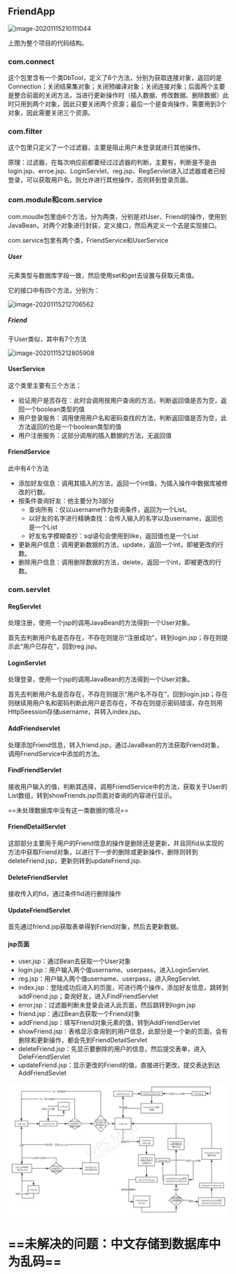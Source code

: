 ## FriendApp

![image-20201115210111044](C:%5CUsers%5CTan%5CAppData%5CRoaming%5CTypora%5Ctypora-user-images%5Cimage-20201115210111044.png)

上图为整个项目的代码结构。



### com.connect

这个包里含有一个类DbTool，定义了6个方法，分别为获取连接对象，返回的是Connection；关闭结果集对象；关闭预编译对象；关闭连接对象；后面两个主要是整合前面的关闭方法，当进行更新操作时（插入数据、修改数据、删除数据）此时只用到两个对象，因此只要关闭两个资源；最后一个是查询操作，需要用到3个对象，因此需要关闭三个资源。



### com.filter

这个包里只定义了一个过滤器，主要是阻止用户未登录就进行其他操作。

原理：过滤器，在每次响应前都要经过过滤器的判断，主要有，判断是不是由login.jsp、erroe.jsp、LoginServlet、reg.jsp、RegServlet进入过滤器或者已经登录，可以获取用户名，则允许进行其他操作，否则转到登录页面。



### com.module和com.service

com.moudle包里由6个方法，分为两类，分别是对User、Friend的操作，使用到JavaBean，对两个对象进行封装，定义接口，然后再定义一个去是实现接口。

com.service包里有两个类，FriendService和UserService

##### User

元素类型与数据库字段一致，然后使用set和get去设置与获取元素值。

它的接口中有四个方法，分别为：

![image-20201115212706562](C:%5CUsers%5CTan%5CAppData%5CRoaming%5CTypora%5Ctypora-user-images%5Cimage-20201115212706562.png)



##### Friend

于User类似，其中有7个方法

![image-20201115212805908](C:%5CUsers%5CTan%5CAppData%5CRoaming%5CTypora%5Ctypora-user-images%5Cimage-20201115212805908.png)



#### UserService

这个类里主要有三个方法：

- 验证用户是否存在：此时会调用按用户查询的方法，判断返回值是否为空，返回一个boolean类型的值
- 用户登录服务：调用使用用户名和密码查找的方法，判断返回值是否为空，此方法返回的也是一个boolean类型的值
- 用户注册服务：这部分调用的插入数据的方法，无返回值



#### FriendService

此中有4个方法

- 添加好友信息：调用其插入的方法，返回一个int值，为插入操作中数据库被修改的行数。
- 按条件查询好友：他主要分为3部分
  - 查询所有：仅以username作为查询条件，返回为一个List。
  - 以好友的名字进行精确查找：会传入输入的名字以及username，返回也是一个List
  - 好友名字模糊查抄：sql语句会使用到like，返回值也是一个List
- 更新用户信息：调用更新数据的方法，update，返回一个int，即被更改的行数。
- 删除用户信息：调用删除数据的方法，delete，返回一个int，即被更改的行数。



### com.servlet

#### RegServlet

处理注册，使用一个jsp的调用JavaBean的方法得到一个User对象。

首先去判断用户名是否存在，不存在则提示“注册成功”，转到login.jsp；存在则提示此“用户已存在”，回到reg.jsp。

#### LoginServlet

处理登录，使用一个jsp的调用JavaBean的方法得到一个User对象。

首先去判断用户名是否存在，不存在则提示“用户名不存在”，回到login.jsp；存在则继续用用户名和密码判断此用户是否存在，不存在则提示密码错误，存在则用HttpSeession存储username，并转入index.jsp。



#### AddFriendservlet

处理添加Friend信息，转入friend.jsp，通过JavaBean的方法获取Friend对象，调用FriendService中添加的方法。



#### FindFriendServlet

接收用户输入的值，判断其选择，调用FriendService中的方法，获取关于User的List数组，转到showFriends.jsp页面对查询的内容进行显示。



==未处理数据库中没有这一类数据的情况==



#### FriendDetailServlet

这部部分主要用于用户的Friend信息的操作是删除还是更新，并且同fid从实现的方法中获取Friend对象，以进行下一步的删除或更新操作，删除则转到deleteFriend.jsp，更新则转到updateFriend.jsp.



#### DeleteFriendServlet

接收传入的fid，通过条件fid进行删除操作



#### UpdateFriendServlet

首先通过friend.jsp获取表单得到Friend对象，然后去更新数据。



#### jsp页面

- user.jsp：通过Bean去获取一个User对象
- login.jsp：用户输入两个值username、userpass，进入LoginServlet.
- reg.jsp：用户输入两个值username、userpass，进入RegServlet.
- index.jsp：登陆成功后进入的页面，可进行两个操作，添加好友信息，跳转到addFriend.jsp；查询好友，进入FindFriendServlet
- error.jsp：过滤器判断未登录会进入此页面，然后跳转到login.jsp
- friend.jsp：通过Bean去获取一个Friend对象
- addFriend.jsp：填写Friend对象元素的值，转到AddFriendServlet
- showFriend.jsp：表格显示查询到的用户信息，此部分是一个新的页面，会有删除和更新操作，都会先到FriendDetailServlet
- deleteFriend.jsp：先显示要删除的用户的信息，然后提交表单，进入DeleFriendServlet
- updateFriend.jsp：显示更改的Friend的值，直接进行更改，提交表达到达AddFriendSevlet



![FriendApp](FriendApp.png)





# ==未解决的问题：中文存储到数据库中为乱码==





